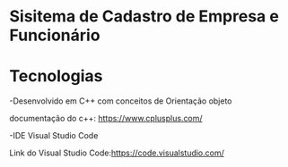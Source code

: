 # Sisitema de Cadastro de Empresa e Funcionário

# Tecnologias
-Desenvolvido em C++ com conceitos de Orientação objeto

  documentação do c++: https://www.cplusplus.com/

-IDE Visual Studio Code

Link do Visual Studio Code:https://code.visualstudio.com/
